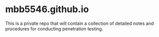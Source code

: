 # mbb5546.github.io

This is a private repo that will contain a collection of detailed notes and procedures for conducting penetration testing. 
